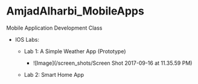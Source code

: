 # AmjadAlharbi_MobileApps
Mobile Application Development Class

- IOS Labs:
	- Lab 1: A Simple Weather App (Prototype)
		- ![Image](/screen_shots/Screen Shot 2017-09-16 at 11.35.59 PM)
		
	- Lab 2: Smart Home App  

 